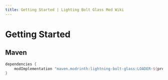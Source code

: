 ```yaml
---
title: Getting Started | Lighting Bolt Glass Mod Wiki
---
```


# Getting Started

## Maven

```gradle
dependencies {
    modImplementation "maven.modrinth:lightning-bolt-glass:LOADER-${project.lightning_version}"
}
```
